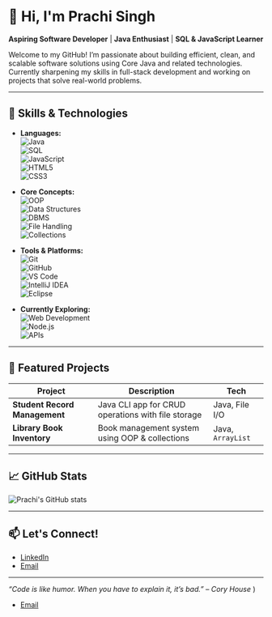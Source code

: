# 👋 Hi, I'm Prachi Singh

**Aspiring Software Developer** | **Java Enthusiast** | **SQL & JavaScript Learner**

Welcome to my GitHub! I’m passionate about building efficient, clean, and scalable software solutions using Core Java and related technologies. Currently sharpening my skills in full-stack development and working on projects that solve real-world problems.

---

## 🚀 Skills & Technologies

- **Languages:**  
  ![Java](https://img.shields.io/badge/Java-%23ED8B00?style=for-the-badge&logo=java&logoColor=white)  
  ![SQL](https://img.shields.io/badge/SQL-%2300C7B7?style=for-the-badge&logo=mysql&logoColor=white)  
  ![JavaScript](https://img.shields.io/badge/JavaScript-%23F7DF1E?style=for-the-badge&logo=javascript&logoColor=black)  
  ![HTML5](https://img.shields.io/badge/HTML5-%23E34F26?style=for-the-badge&logo=html5&logoColor=white)  
  ![CSS3](https://img.shields.io/badge/CSS3-%231572B6?style=for-the-badge&logo=css3&logoColor=white)

- **Core Concepts:**  
  ![OOP](https://img.shields.io/badge/OOP-%23007396?style=for-the-badge&logo=apache&logoColor=white)  
  ![Data Structures](https://img.shields.io/badge/Data%20Structures-%23007ACC?style=for-the-badge&logo=codeforces&logoColor=white)  
  ![DBMS](https://img.shields.io/badge/DBMS-%234B8BBE?style=for-the-badge&logo=sqlite&logoColor=white)  
  ![File Handling](https://img.shields.io/badge/File%20Handling-%232C8EBB?style=for-the-badge&logo=files&logoColor=white)  
  ![Collections](https://img.shields.io/badge/Collections%20Framework-%236DB33F?style=for-the-badge&logo=librarything&logoColor=white)

- **Tools & Platforms:**  
  ![Git](https://img.shields.io/badge/Git-%23F05033?style=for-the-badge&logo=git&logoColor=white)  
  ![GitHub](https://img.shields.io/badge/GitHub-%23121011?style=for-the-badge&logo=github&logoColor=white)  
  ![VS Code](https://img.shields.io/badge/VS%20Code-%23007ACC?style=for-the-badge&logo=visual-studio-code&logoColor=white)  
  ![IntelliJ IDEA](https://img.shields.io/badge/IntelliJ%20IDEA-%23000000?style=for-the-badge&logo=intellij-idea&logoColor=white)  
  ![Eclipse](https://img.shields.io/badge/Eclipse-%232C2255?style=for-the-badge&logo=eclipse&logoColor=white)

- **Currently Exploring:**  
  ![Web Development](https://img.shields.io/badge/Web%20Development-%23323330?style=for-the-badge&logo=webcomponents.org&logoColor=white)  
  ![Node.js](https://img.shields.io/badge/Node.js-%23339933?style=for-the-badge&logo=nodedotjs&logoColor=white)  
  ![APIs](https://img.shields.io/badge/REST%20APIs-%23FF6F61?style=for-the-badge&logo=postman&logoColor=white)


---

## 📂 Featured Projects

| Project | Description | Tech |
|--------|-------------|------|
| **Student Record Management** | Java CLI app for CRUD operations with file storage | Java, File I/O |
| **Library Book Inventory** | Book management system using OOP & collections | Java, `ArrayList` |

---

## 📈 GitHub Stats

![Prachi's GitHub stats](https://github-readme-stats.vercel.app/api?username=singhscala&show_icons=true&theme=calm)

---

## 📫 Let's Connect!

- [LinkedIn](https://www.linkedin.com/in/psingh1612/)
- [Email](mailto:singhprachi1612@gmail.com)

---

_“Code is like humor. When you have to explain it, it’s bad.” – Cory House_
)
- [Email](mailto:singhprachi1612@gmail.com)

